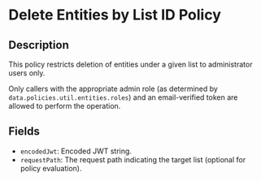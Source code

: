 # Delete Entities by List ID Policy

## Description

This policy restricts deletion of entities under a given list to administrator users only.

Only callers with the appropriate admin role (as determined by `data.policies.util.entities.roles`) and an email-verified token are allowed to perform the operation.

## Fields

- `encodedJwt`: Encoded JWT string.
- `requestPath`: The request path indicating the target list (optional for policy evaluation).
